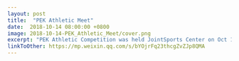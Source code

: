 ```yaml
---
layout: post
title:  "PEK Athletic Meet"
date:  2018-10-14 08:00:00 +0800
image: 2018-10-14-PEK_Athletic_Meet/cover.png
excerpt: "PEK Athletic Competition was held JointSports Center on Oct 14th. Academians got together there cheering for our runners. At the sound of the gun, the first runner shot from the starting point."
linkToOther: https://mp.weixin.qq.com/s/bYOjrFq23thcgZvZJp8QMA
---
```


